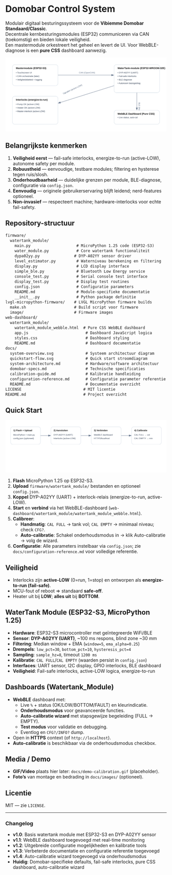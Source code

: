 # Domobar Control System

Modulair digitaal besturingssysteem voor de **Vibiemme Domobar Standaard/Classic**.  
Decentrale kernbesturingsmodules (ESP32) communiceren via CAN (toekomstig) en bieden lokale veiligheid.  
Een mastermodule orkestreert het geheel en levert de UI. Voor WebBLE-diagnose is een **pure CSS** dashboard aanwezig.

![Systeemoverzicht](docs/system-overview.svg)

## Belangrijkste kenmerken
1. **Veiligheid eerst** — fail-safe interlocks, energize-to-run (active-LOW), autonome safety per module.
2. **Robuustheid** — eenvoudige, testbare modules; filtering en hysterese tegen ruis/slosh.
3. **Onderhoudbaarheid** — duidelijke grenzen per module, BLE-diagnose, configuratie via `config.json`.
4. **Eenvoudig** — originele gebruikerservaring blijft leidend; nerd-features optioneel.
5. **Non-invasief** — respecteert machine; hardware-interlocks voor echte fail-safety.

## Repository-structuur
```
firmware/
  watertank_module/
    main.py                    # MicroPython 1.25 code (ESP32-S3)
    water_module.py            # Core watertank functionaliteit
    dypa02yy.py               # DYP-A02YY sensor driver
    level_estimator.py         # Waterniveau berekening en filtering
    display.py                 # LCD display interface
    simple_ble.py              # Bluetooth Low Energy service
    console_test.py            # Serial console test interface
    display_test.py            # Display test routines
    config.json                # Configuratie parameters
    README.md                  # Module-specifieke documentatie
    __init__.py                # Python package definitie
lvgl-micropython-firmware/    # LVGL MicroPython firmware builds
  make.sh                     # Build script voor firmware
  image/                      # Firmware images
web-dashboard/
  watertank_module/
    watertank_module_webble.html  # Pure CSS WebBLE dashboard
    app.js                         # Dashboard JavaScript logica
    styles.css                     # Dashboard styling
    README.md                      # Dashboard documentatie
docs/
  system-overview.svg              # Systeem architectuur diagram
  quickstart-flow.svg              # Quick start stroomdiagram
  system-architecture.md           # Hardware/software architectuur
  domobar-specs.md                 # Technische specificaties
  calibration-guide.md             # Kalibratie handleiding
  configuration-reference.md       # Configuratie parameter referentie
  README.md                        # Documentatie overzicht
LICENSE                           # MIT licentie
README.md                         # Project overzicht
```

## Quick Start
![Quick Start](docs/quickstart-flow.svg)

1. **Flash** MicroPython 1.25 op ESP32-S3.
2. **Upload** `firmware/watertank_module/` bestanden en optioneel `config.json`.
3. **Koppel** DYP-A02YY (UART) + interlock-relais (energize-to-run, active-LOW).
4. **Start** en **verbind** via het WebBLE-dashboard (`web-dashboard/watertank_module/watertank_module_webble.html`).
5. **Calibreer**: 
   - **Handmatig**: `CAL FULL` → tank vol; `CAL EMPTY` → minimaal niveau; check `CFG?`.
   - **Auto-calibratie**: Schakel onderhoudsmodus in → klik Auto-calibratie → volg de wizard.
6. **Configuratie**: Alle parameters instelbaar via `config.json`; zie `docs/configuration-reference.md` voor volledige referentie.

## Veiligheid
- Interlocks zijn **active-LOW** (0=run, 1=stop) en ontworpen als **energize-to-run (fail-safe)**.
- MCU-fout of reboot ⇒ standaard **safe-off**.
- Heater uit bij **LOW**; **alles uit** bij **BOTTOM**.

## WaterTank Module (ESP32-S3, MicroPython 1.25)
- **Hardware**: ESP32-S3 microcontroller met geïntegreerde WiFi/BLE
- **Sensor**: **DYP-A02YY (UART)**, ~100 ms respons, blind zone ~30 mm
- **Filtering**: Median window + EMA (`window=5`, `ema_alpha=0.25`)
- **Drempels**: `low_pct=30`, `bottom_pct=10`, `hysteresis_pct=4`
- **Sampling**: `sample_hz=8`, timeout `1200 ms`
- **Kalibratie**: `CAL FULL`/`CAL EMPTY` (waarden persist in `config.json`)
- **Interfaces**: UART sensor, I2C display, GPIO interlocks, BLE dashboard
- **Veiligheid**: Fail-safe interlocks, active-LOW logica, energize-to-run

## Dashboards (Watertank_Module)
- **WebBLE** dashboard met:
  - Live `%` + status (OK/LOW/BOTTOM/FAULT) en kleurindicatie.
  - **Onderhoudsmodus** voor geavanceerde functies.
  - **Auto-calibratie wizard** met stapsgewijze begeleiding (FULL → EMPTY).
  - **Test modus** voor validatie en debugging.
  - Eventlog en `CFG?/INFO?` dump.
- Open in **HTTPS** context (of `http://localhost`).
- **Auto-calibratie** is beschikbaar via de onderhoudsmodus checkbox.

## Media / Demo
- **GIF/Video** plaats hier later: `docs/demo-calibration.gif` (placeholder).
- **Foto’s** van montage en bedrading in `docs/images/` (optioneel).

## Licentie
MIT — zie `LICENSE`.

---

### Changelog
- **v1.0**: Basis watertank module met ESP32-S3 en DYP-A02YY sensor
- **v1.1**: WebBLE dashboard toegevoegd met real-time monitoring
- **v1.2**: Uitgebreide configuratie mogelijkheden en kalibratie tools
- **v1.3**: Verbeterde documentatie en configuratie referentie toegevoegd
- **v1.4**: Auto-calibratie wizard toegevoegd via onderhoudsmodus
- **Huidig**: Domobar-specifieke defaults, fail-safe interlocks, pure CSS dashboard, auto-calibratie wizard

